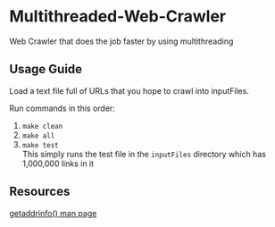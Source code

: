 # Multithreaded-Web-Crawler
Web Crawler that does the job faster by using multithreading

## Usage Guide
Load a text file full of URLs that you hope to crawl into inputFiles.

Run commands in this order:
1. ```make clean```
2. ```make all```
3. ```make test``` <br />
   This simply runs the test file in the ```inputFiles``` directory which has 1,000,000 links in it

## Resources
<a href="https://man7.org/linux/man-pages/man3/getaddrinfo.3.html">getaddrinfo() man page</a>